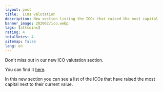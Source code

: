 ```yaml
---
layout: post
title:  ICOs valutation
description: New section listing the ICOs that raised the most capital
banner_image: 202002/ico.webp
tags: [altcoins]
rating: 4
totalVotes: 4
sitemap: false
lang: en
---
```


Don't miss out in our new ICO valutation section.

<!--more-->

You can find it [here](/en/icos).

In this new section you can see a list of the ICOs that have raised the most capital next to their current value.